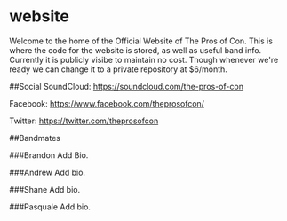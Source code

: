 # website
Welcome to the home of the Official Website of The Pros of Con. This is where the code for the website is stored, as well as useful band info. Currently it is publicly visibe to maintain no cost. Though whenever we're ready we can change it to a private repository at $6/month.

##Social
SoundCloud: https://soundcloud.com/the-pros-of-con

Facebook: https://www.facebook.com/theprosofcon/

Twitter: https://twitter.com/theprosofcon


##Bandmates

###Brandon
Add Bio.

###Andrew
Add bio.

###Shane
Add bio.

###Pasquale
Add bio.



